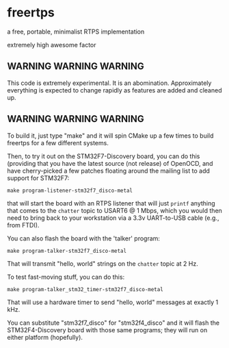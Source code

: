 # freertps
a free, portable, minimalist RTPS implementation

extremely high awesome factor

## WARNING WARNING WARNING
This code is extremely experimental. It is an abomination. Approximately everything is expected to change rapidly as features are added and cleaned up.
## WARNING WARNING WARNING

To build it, just type "make" and it will spin CMake up a few times to build freertps for a few different systems.

Then, to try it out on the STM32F7-Discovery board, you can do this (providing that you have the latest source (not release) of OpenOCD, and have cherry-picked a few patches floating around the mailing list to add support for STM32F7:

```
make program-listener-stm32f7_disco-metal
```

that will start the board with an RTPS listener that will just `printf` anything that comes to the `chatter` topic to USART6 @ 1 Mbps, which you would then need to bring back to your workstation via a 3.3v UART-to-USB cable (e.g., from FTDI).

You can also flash the board with the 'talker' program:

```
make program-talker-stm32f7_disco-metal
```

That will transmit "hello, world" strings on the `chatter` topic at 2 Hz.

To test fast-moving stuff, you can do this:

```
make program-talker_stm32_timer-stm32f7_disco-metal
```

That will use a hardware timer to send "hello, world" messages at exactly 1 kHz.

You can substitute "stm32f7_disco" for "stm32f4_disco" and it will flash the STM32F4-Discovery board with those same programs; they will run on either platform (hopefully).
